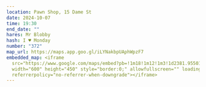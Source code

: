 ```yaml
---
location: Pawn Shop, 15 Dame St
date: 2024-10-07
time: 19:30
end_date: ""
hares: Mr Blobby
hash: I ♥ Monday
number: "372"
map_url: https://maps.app.goo.gl/iLYNakbpUAphWpzF7
embedded_map: <iframe
  src="https://www.google.com/maps/embed?pb=!1m18!1m12!1m3!1d2381.955019833967!2d-6.267838322856928!3d53.34406137228858!2m3!1f0!2f0!3f0!3m2!1i1024!2i768!4f13.1!3m3!1m2!1s0x48670f49c0b391a3%3A0x149d04eeeab62e78!2sPawn%20Shop!5e0!3m2!1sen!2sie!4v1726864114283!5m2!1sen!2sie"
  width="600" height="450" style="border:0;" allowfullscreen="" loading="lazy"
  referrerpolicy="no-referrer-when-downgrade"></iframe>
---
```

